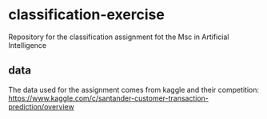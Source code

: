 # classification-exercise

Repository for the classification assignment fot the Msc in Artificial Intelligence

## data

The data used for the assignment comes from kaggle and their competition: https://www.kaggle.com/c/santander-customer-transaction-prediction/overview
